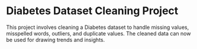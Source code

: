 # Diabetes Dataset Cleaning Project

This project involves cleaning a Diabetes dataset to handle missing values, misspelled words, outliers, and duplicate values. The cleaned data can now be used for drawing trends and insights.

